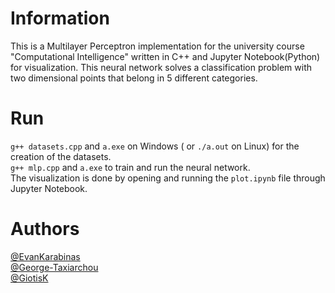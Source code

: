 # Information
This is a Multilayer Perceptron implementation for the university course "Computational Intelligence" written in C++ and 
Jupyter Notebook(Python) for visualization. This neural network solves a classification problem with two dimensional points that belong in 5 different categories.
# Run  
`g++ datasets.cpp` and `a.exe` on Windows ( or `./a.out` on Linux) for the creation of the datasets.  
`g++ mlp.cpp` and `a.exe` to train and run the neural network.  
The visualization is done by opening and running the `plot.ipynb` file through Jupyter Notebook.  
# Authors  
[@EvanKarabinas](https://github.com/EvanKarabinas)  
[@George-Taxiarchou](https://github.com/George-Taxiarchou)  
[@GiotisK](https://github.com/GiotisK)
